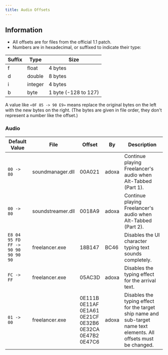 ```yaml
---
title: Audio Offsets
---
```


## Information

- All offsets are for files from the official 1.1 patch.
- Numbers are in hexadecimal, or suffixed to indicate their type:

| Suffix | Type    | Size                 |
| ------ | ------- | -------------------- |
| f      | float   | 4 bytes              |
| d      | double  | 8 bytes              |
| i      | integer | 4 bytes              |
| b      | byte    | 1 byte (-128 to 127) |

A value like `«0F 85 -> 90 E9»` means replace the original bytes on the left with the new bytes on the right. (The bytes are given in file order, they don't represent a number like the offset.)

### Audio

| Default Value                      | File              | Offset                                                                              | By    | Description                                                                                                         |
| ---------------------------------- | ----------------- | ----------------------------------------------------------------------------------- | ----- | ------------------------------------------------------------------------------------------------------------------- |
| `00 -> 80`                         | soundmanager.dll  | 00A021                                                                              | adoxa | Continue playing Freelancer's audio when Alt-Tabbed (Part 1).                                                       |
| `00 -> 80`                         | soundstreamer.dll | 0018A9                                                                              | adoxa | Continue playing Freelancer's audio when Alt-Tabbed (Part 2).                                                       |
| `E8 04 95 FD FF -> 90 90 90 90 90` | freelancer.exe    | 18B147                                                                              | BC46  | Disables the UI character typing text sounds completely.                                                            |
| `FC -> FF`                         | freelancer.exe    | 05AC3D                                                                              | adoxa | Disables the typing effect for the arrival text.                                                                    |
| `01 -> 00`                         | freelancer.exe    | 0E111B<br/>0E11AF<br/>0E1A61<br/>0E21CF<br/>0E32B6<br/>0E32CA<br/>0E47B2<br/>0E47C6 | adoxa | Disables the typing effect for the target ship name and sub-target name text elements. All offsets must be changed. |
